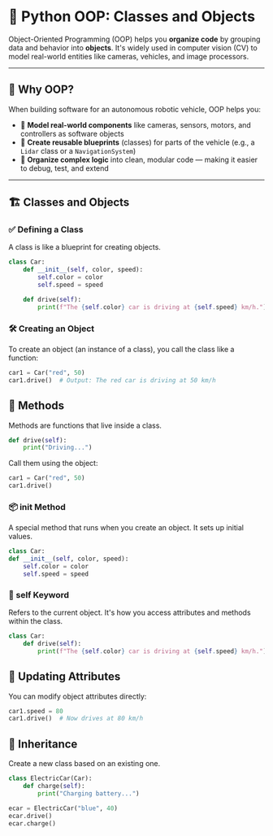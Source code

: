 # 🧱 Python OOP: Classes and Objects

Object-Oriented Programming (OOP) helps you **organize code** by grouping data and behavior into **objects**. It's widely used in computer vision (CV) to model real-world entities like cameras, vehicles, and image processors.

---

## 🧠 Why OOP?

When building software for an autonomous robotic vehicle, OOP helps you:

- 🚗 **Model real-world components** like cameras, sensors, motors, and controllers as software objects
- 🧱 **Create reusable blueprints** (classes) for parts of the vehicle (e.g., a `Lidar` class or a `NavigationSystem`)
- 🧼 **Organize complex logic** into clean, modular code — making it easier to debug, test, and extend


---

## 🏗️ Classes and Objects

### ✅ Defining a Class

A class is like a blueprint for creating objects.

```python
class Car:
    def __init__(self, color, speed):
        self.color = color
        self.speed = speed

    def drive(self):
        print(f"The {self.color} car is driving at {self.speed} km/h.")
```
### 🛠️ Creating an Object
To create an object (an instance of a class), you call the class like a function:

```python
car1 = Car("red", 50)
car1.drive()  # Output: The red car is driving at 50 km/h
```

## 🎯 Methods
Methods are functions that live inside a class.

```python
def drive(self):
    print("Driving...")
```

Call them using the object:
```python
car1 = Car("red", 50)
car1.drive()
```
### 📦 __init__ Method
A special method that runs when you create an object. It sets up initial values.

```python
class Car:
def __init__(self, color, speed):
    self.color = color
    self.speed = speed
```

### 🧠 self Keyword
Refers to the current object. It's how you access attributes and methods within the class.

```python
class Car:
    def drive(self):
        print(f"The {self.color} car is driving at {self.speed} km/h.")
```

## 🔄 Updating Attributes
You can modify object attributes directly:
```python
car1.speed = 80
car1.drive()  # Now drives at 80 km/h
```

## 🧬 Inheritance
Create a new class based on an existing one.
```python
class ElectricCar(Car):
    def charge(self):
        print("Charging battery...")

ecar = ElectricCar("blue", 40)
ecar.drive()
ecar.charge()
```